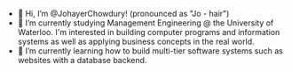 - 👋 Hi, I’m @JohayerChowdury! (pronounced as "Jo - hair")
- 👀 I’m currently studying Management Engineering @ the University of Waterloo. 
      I'm interested in building computer programs and information systems 
      as well as applying business concepts in the real world.
- 🌱 I’m currently learning how to build multi-tier software systems such as
      websites with a database backend.

<!---
JohayerChowdury/JohayerChowdury is a ✨ special ✨ repository because its `README.md` (this file) appears on your GitHub profile.
You can click the Preview link to take a look at your changes.
--->

